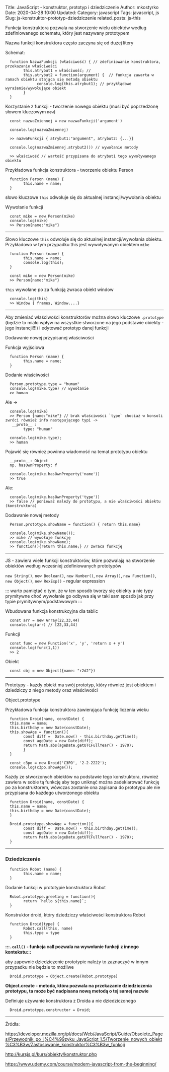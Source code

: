 Title: JavaScript - konstruktor, prototyp i dziedziczenie
Author: mkostyrko
Date: 2020-04-28 10:00
Updated:
Category: javascript
Tags: javascript, js
Slug: js-konstruktor-prototyp-dziedziczenie
related_posts: js-this

Funkcja konstruktora pozwala na stworzenie wielu obiektów według zdefiniowanego schematu, który jest nazywany prototypem

Nazwa funkcji konstruktora często zaczyna się od dużej litery

Schemat:

      function NazwaFunkcji (właściwość) { // zdefiniowanie konstruktora, przekazanie właściwości
            this.atrybut1 = właściwość; //
            this.atrybut2 = function(argument) {  // funkcja zawarta w ramach obiektu stająca się metodą obiektu
                  console.log(this.atrybut1); // przykłądowe wyrażenie/wywołujące obiekt
            }
      }

Korzystanie z funkcji - tworzenie nowego obiektu (musi być poprzedzonę słowem kluczowym `new`)

      const nazwaZmiennej = new nazwaFunkcji('argument')

      console.log(nazwaZmiennej)

      >> nazwaFunkcji { atrybut1:"argument", atrybut2: {...}}

      console.log(nazwaZmiennej.atrybut2()) // wywołanie metody

      >> właściwość // wartość przypisana do atrybut1 tego wywoływanego obiektu


Przykładowa funkcja konstruktora - tworzenie obiektu Person

      function Person (name) {
            this.name = name;
      }

słowo kluczowe `this` odwołuje się do aktualnej instancji/wywołania obiektu

Wywołanie funkcji

      const mike = new Person(mike)
      console.log(mike)
      >> Person{name:"mike"}

---

Słowo kluczowe `this` odwołuje się do aktualnej instancji/wywołania obiektu. Przykładowo w tym przypadku this jest wywoływanym obiektem `mike`

      function Person (name) {
            this.name = name;
            console.log(this);
      }

      const mike = new Person(mike)
      >> Person{name:"mike"}

`this` wywołane po za funkcją zwraca obiekt window

      console.log(this)
      >> Window { frames, Window....}

---

Aby zmieniać właściwości konstruktorów można  słowo kluczowe `.prototype ` (będzie to miało wpływ na wszystkie stworzone na jego podstawie obiekty - jego instancji!!!) i edytować prototyp danej funkcji

Dodawanie nowej przypisanej właściwości

Funkcja wyjściowa

      function Person (name) {
            this.name = name;
      }

Dodanie właściwości

      Person.prototype.type = "human"
      console.log(mike.type) // wywołanie
      >> human

Ale -> 

      console.log(mike)
      >> Person {name:"mike"} // brak właściwości `type` chociaż w konsoli zwróci również info następującego typi ->
       __proto__ :
            type: "human"

      console.log(mike.type);
      >> human

Pojawić się również powinna wiadomość na temat prototypu obiektu

      __proto__: Object
      np. hasOwnProperty: f

      console.log(mike.hasOwnProperty('name'))
      >> true

Ale:

      console.log(mike.hasOwnProperty('type'))
      >> false // ponieważ należy do prototypu, a nie właściwości obiektu (konstruktora)



Dodawanie nowej metody

      Person.prototype.showName = function() { return this.name}

      console.log(mike.showName());
      >> mike // wywołuje funkcję
      console.log(mike.showName);
      >> function(){return this.name;} // zwraca funkcję


---

JS - zawiera wiele funkcji konstruktorów, które pozwalają na stworzenie obiektów według wcześniej zdefiniowanych prototypów

`new String()`, `new Boolean()`, `new Number()`, `new Array()`, `new Function()`, `new Object()`, `new RexExp()` - regular expression

::: warto pamiętać o tym, że w ten sposób tworzy się obiekty a nie typy prymitywne choć wywołanie go odbywa się w taki sam sposób jak przy typie prymitywnym/podstawowym :::

Wbudowana funkcja konstrukcyjna dla tablic

      const arr = new Array(22,33,44)
      console.log(arr) // [22,33,44]

Funkcji

      const func = new Function('x', 'y', 'return x + y')
      console.log(func(1,1))
      >> 2

Obiekt

      const obj = new Object({name: "r2d2"})

---

Prototypy - każdy obiekt ma swój prototyp, który również jest obiektem i dziedziczy z niego metody oraz właściwości

Object.prototype

Przykładowa funkcja konstruktora zawierająca funkcję liczenia wieku

      function Droid(name, constDate) {
      this.name = name;
      this.birthday = new Date(constDate);
      this.showAge = function(){
            const diff =  Date.now() - this.birthday.getTime();
            const ageDate = new Date(diff);
            return Math.abs(ageDate.getUTCFullYear() - 1970);
            }
      }

      const c3po = new Droid('C3PO', '2-2-2222');
      console.log(c3po.showAge());

Każdy ze stworzonych obiektów na podstawie tego konstruktora, również zawiera w sobie tą funkcję
aby tego uniknąć można zadeklarować funkcję po za konstruktorem, wówczas zostanie ona zapisana do prototypu ale nie przypisana do każdego utworzonego obiektu

      function Droid(name, constDate) {
      this.name = name;
      this.birthday = new Date(constDate);
      }

      Droid.prototype.showAge = function(){
            const diff =  Date.now() - this.birthday.getTime();
            const ageDate = new Date(diff);
            return Math.abs(ageDate.getUTCFullYear() - 1970);
      }

---

### Dziedziczenie



      function Robot (name) {
            this.name = name;
      }

Dodanie funkcji w prototypie konstruktora Robot

      Robot.prototype.greeting = function(){
            return `hello ${this.name}`;
      }

Konstruktor droid, który dziedziczy właściwości konstruktora Robot

      function Droid(type) {
            Robot.call(this, name)
            this.type = type
      }

**:::`.call()` - funkcja call pozwala na wywołanie funkcji z innego kontekstu:::**

aby zapewnić dziedziczenie prototypie należy to zaznaczyć w innym przypadku nie będzie to możliwe

      Droid.prototype = Object.create(Robot.prototype)

**Object.create - metoda, która pozwala na przekazanie dziedziczenia prototypu, ta może być nadpisana nową metodą o tej samej nazwie**

Definiuje używanie konstruktora z Droida a nie dziedziczonego

      Droid.prototype.constructor = Droid;

---

Źródła:

https://developer.mozilla.org/pl/docs/Web/JavaScript/Guide/Obsolete_Pages/Przewodnik_po_j%C4%99zyku_JavaScript_1.5/Tworzenie_nowych_obiekt%C3%B3w/Zastosowanie_konstruktor%C3%B3w_funkcji

http://kursjs.pl/kurs/obiekty/konstruktor.php

https://www.udemy.com/course/modern-javascript-from-the-beginning/